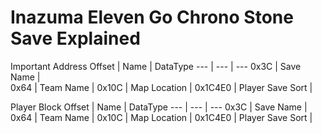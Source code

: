 # Inazuma Eleven Go Chrono Stone Save Explained

Important Address
Offset | Name | DataType
--- | --- | ---
0x3C | Save Name |  
0x64 | Team Name | 
0x10C | Map Location | 
0x1C4E0 | Player Save Sort | 

Player Block
Offset | Name | DataType
--- | --- | ---
0x3C | Save Name |  
0x64 | Team Name | 
0x10C | Map Location | 
0x1C4E0 | Player Save Sort | 

